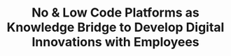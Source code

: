 ---
id: nolock
title: "No & Low Code Platforms as Knowledge Bridge to Develop Digital Innovations with Employees"
title_project: "No & Low Code Platforms as Knowledge Bridge to Develop Digital Innovations with Employees"
title_short: "NoLoCK"
period: "Apr 23 – Mar 24 (12 months)" 
round: "2"
lecture2go: "66908"
uhh_url: "https://www.hcl.uni-hamburg.de/ddlitlab/data-literacy-studierendenprojekte/zweite-foerderrunde/nolock.html"
students: "Gian-Luca Gücük, Dejan Simic"
mentor: "Stephan Leible"
text: |
    Public and private organizations compete to offer the most innovative products and services. Today, these are often digital in nature and developed using digital tools. In recent years, organizations have established various internal and external innovation channels to create these innovations. These include conventional research and development departments, agile innovation units, and, increasingly, the involvement of their own employees [1].

    This is due, among other things, to the fact that the design of (digital) innovations has become less complex thanks to more intuitive and widely used IT tools, such as online whiteboards (e.g., Miro or Conceptboard) and design tools (e.g., Figma or Adobe XD). This has made their conception and development more accessible and encouraged the creation of non-functional prototypes [2, 3, 4]. Especially in employee-driven innovation processes, the implementation of a functional or high-resolution prototype for a promising innovation idea constitutes a considerable challenge [5]. Implementation often fails due to a lack of programming skills among non-technical employees, who are unable to independently implement their ideas into production. Many organizations lack dedicated teams or IT developers who, in addition to their core tasks, have sufficient time to work co-creatively with the idea contributors on implementing their ideas.   

    Against this backdrop, the goal of the NoLoCK project is to investigate and evaluate no- and low-code platforms and their limitations in comparison with native development. The goal is to determine whether these platforms are suitable as competency bridges in the context of employee-driven (digital) innovations. No- and low-code platforms enable the implementation of desired functionalities by combining functional blocks in a sequential flow. Low-code platforms also offer the possibility of adapting or extending these functional blocks with custom code, or even creating entirely new functional blocks.

    Recently, generative artificial intelligence (genAI) systems such as OpenAI's ChatGPT have also been integrated into employee workflows. These genAIs can be used to complement the aforementioned no- and low-code platforms to make it easier for employees to implement their ideas into functional prototypes. One possible application for genAI is its integration into no- and low-code platforms, enabling employees to explain functional blocks, generate code to extend the blocks, or create entirely new functional blocks. This use case is also being investigated within the NoLoCK project.

    In summary, the project examines the limitations of use and implementation of no- and low-code platforms compared to native development. It investigates how these platforms can be used as a skills bridge for individuals with little or no programming skills who want to create digital innovations. Furthermore, it analyzes how organizations can use no- and low-code platforms and genAI to provide their employees with support tools for employee-driven innovation processes and the development of digital innovations. 

    To investigate and address these aspects, the NoLoCK project is based on a data-driven approach. Initially, a systematic literature review will be conducted on no- and low-code platforms in various application contexts. This will be followed by a market analysis and platform evaluation to examine current trends in these areas. The results of the first two steps will be used for a quantitative survey of various organizations that use no- and low-code solutions. Based on the results, an interview guide will be developed to conduct follow-up interviews with experts and collect additional data on use cases, best practices, and limitations. Finally, a laboratory study on no- and low-code platforms and genAIs will be conducted, in which various individuals will solve tasks involving programming using the aforementioned tools.

    Based on the collected data, the challenges and limitations, as well as the effectiveness of no- and low-code platforms as a competency bridge, will be analyzed, and principles for using these platforms in employee-driven innovation processes will be developed.

    ##### References

    [1] Opland, L. E.; Jaccheri, L.; Pappas I. O. & Engesmo, J. (2020). Utilising the Innovation Potential – A Systematic Literature Review on Employee-driven Digital Innovation. In: Proceedings of the European Conference on Information Systems (ECIS 2020) 
    [2] Yoo, Y.; Henfridsson, O. & Lyytinen, K. (2010). The New Organizing Logic of Digital Innovation - An Agenda for Information Systems Research. In: Information Systems Research (21:4) 
    [3] Nambisan, S.; Lyytinen, K.; Majchrzak, A. & Song, M. (2017). Digital Innovation Management: Reinventing Innovation Management Research in a Digital World. In: MISQ (41:1), pp. 223-238. DOI: 10.25300/MISQ/2017/41:1.03 
    [4] Leible, S.; Ludzay, M. & Nüttgens, M. (2021). Ein IT-gestützter Innovationsprozess in der öffentlichen Verwaltung: Rahmenkonzept, Ideenmanagementsysteme und Online-Whiteboards. In: HMD Praxis der Wirtschaftsinformatik (58), pp. 1108-1128. DOI: 10.1365/s40702-021-00775-3 
    [5] Krejci, D.; Iho, S. & Missonier, S. (2021). Innovating with employees: an exploratory study of idea development on low-code development platforms. In: Proceedings of the European Conference on Information Systems (ECIS 2021) 

image: "https://www.hcl.uni-hamburg.de/17274702/adi-goldstein-mdinbvq1sfg-unsplash-733x414-7b643c2dcbf5774c28296cd6aaa15cb75218624b.jpg"
image_credit: "Adi Goldstein / unsplash"
---